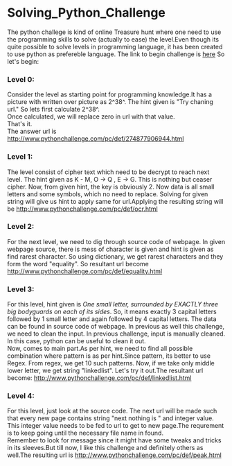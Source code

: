 # Solving_Python_Challenge
The python challege is kind of online Treasure hunt where one need to use the programming skills to solve (actually to ease) the level.Even though its quite possible to solve levels in programming language, it has been created to use python as prefereble language.
The link to begin challenge is [here](http://www.pythonchallenge.com/)
So let's begin:

### Level 0:
Consider the level as starting point for programming knowledge.It has a picture with written over picture as 2^38^. The hint given is "Try chaning url."
So lets first calculate 2^38^.  
Once calculated, we will replace zero in url with that value.  
That's it.   
The answer url is http://www.pythonchallenge.com/pc/def/274877906944.html

### Level 1:
The level consist of cipher text which need to be decrypt to reach next level. The hint given as K - M, O -> Q , E -> G. This is nothing but ceaser cipher. Now, from given hint, the key is obviously 2. 
Now data is all small letters and some symbols, which no need to replace. Solving for given string will give us hint to apply same for url.Applying the resulting string will be 
http://www.pythonchallenge.com/pc/def/ocr.html

### Level 2:
For the next level, we need to dig through source code of webpage. In given webpage source, there is mess of character is given and hint is given as find rarest character.
So using dictionary, we get rarest characters and they form the word "equality". So resultant url become
http://www.pythonchallenge.com/pc/def/equality.html

### Level 3:
For this level, hint given is <i>One small letter, surrounded by EXACTLY three big bodyguards on each of its sides</i>. So, it means exactly 3 capital letters followed by 1 small letter and again followed by 4 capital letters. The data can be found in source code of webpage. 
In previous as well this challenge, we need to clean the input. In previous challenge, input is manually cleaned. In this case, python can be useful to clean it out.   
Now, comes to main part.As per hint, we need to find all possible combination where pattern is as per hint.Since pattern, its better to use Regex. From regex, we get 10 such patterns. Now, if we take only middle lower letter, we get string "linkedlist". Let's try it out.The resultant url become: http://www.pythonchallenge.com/pc/def/linkedlist.html

### Level 4: 
For this level, just look at the source code. The next url will be made such that every new page contains string "next nothing is " and integer value. This integer value needs to be fed to url to get to new page.The requrement is to keep going until the necessary file name in found.    
Remember to look for message since it might have some tweaks and tricks in its sleeves.But till now, I like this challenge and definitely others as well.The resulting url is http://www.pythonchallenge.com/pc/def/peak.html

